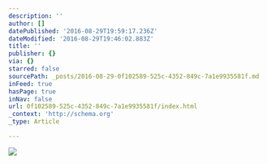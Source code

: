 ```yaml
---
description: ''
author: []
datePublished: '2016-08-29T19:59:17.236Z'
dateModified: '2016-08-29T19:46:02.883Z'
title: ''
publisher: {}
via: {}
starred: false
sourcePath: _posts/2016-08-29-0f102589-525c-4352-849c-7a1e9935581f.md
inFeed: true
hasPage: true
inNav: false
url: 0f102589-525c-4352-849c-7a1e9935581f/index.html
_context: 'http://schema.org'
_type: Article

---
```

![](https://the-grid-user-content.s3-us-west-2.amazonaws.com/3db2b482-c3fe-49f6-b5e8-d7bfd56a53a7.jpg)